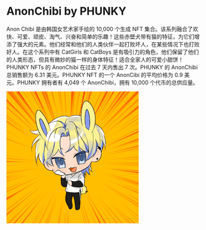 # AnonChibi by PHUNKY

Anon Chibi 是由韩国女艺术家手绘的 10,000 个生成 NFT 集合。该系列融合了欢快、可爱、顽皮、淘气、兴奋和简单的乐趣！这些赤壁犬带有猫的特征，为它们增添了强大的元素。他们经常和他们的人类伙伴一起打败坏人，在某些情况下也打败好人。在这个系列中有 CatGirls 和 CatBoys 是有吸引力的角色，他们保留了他们的人类形态，但具有微妙的猫一样的身体特征！适合全家人的可爱小甜饼！PHUNKY NFTs 的 AnonChibi 在过去 7 天内售出 7 次。PHUNKY 的 AnonChibi 总销售额为 6.31 美元。PHUNKY NFT 的一个 AnonCibi 的平均价格为 0.9 美元。PHUNKY 拥有者有 4,049 个 AnonChibi，拥有 10,000 个代币的总供应量。

![unnamed](unnamed.png)
